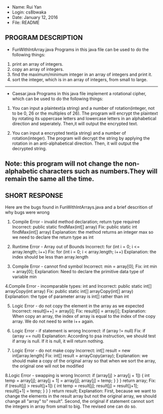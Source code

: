  *  Name: Rui Yan
 *  Login: cs8bwaka
 *  Date: January 12, 2016
 *  File: README


PROGRAM DESCRIPTION
-----------------------------------------------------------
* FunWithIntArray.java
Programs in this java file can be used to do the following things:
1. print an array of integers.
2. copy an array of integers.
3. find the maximum/minimum integer in an array of integers and print it.
4. sort the integer, which is in an array of integers, from small to large. 
---------------------------
* Caesar.java
Programs in this java file implement a rotational cipher, which can be used
to do the following things:

1. You can input a plaintext(a string) and a number of rotation(integer, not 
to be 0, 26 or the multiples of 26). The program will encrypt the plaintext 
by rotating its uppercase letters and lowercase letters in an alphabetical 
direction and seperately. Then,it will output the encrypted text.

2. You can input a encrypted text(a string) and a number of rotation(integer).
The program will decrypt the string by applying the rotation in an 
anti-alphabetical direction. Then, it will output the decrypted string.   

Note: this program will not change the non-alphabetic characters such as 
numbers.They will remain the same all the time.
-----------------------------------------------------------
SHORT RESPONSE
-----------------------------------------------------------
Here are the bugs found in FunWithIntArrays.java and a brief descrition of why
bugs were wrong
1. Compile Error - invalid method declaration; return type required
Incorrect: public static findMax(int[] array) 
Fix: public static int findMax(int[] array)
Explanation: the method returns an integer max so we need to declare the return
type as int

2. Runtime Error - Array out of Bounds
Incorrect: for (int i = 0; i <= array.length; i++)
Fix:  for (int i = 0; i < array.length; i++)
Explanation: the index should be less than array.length

3. Compile Error - cannot find symbol
Incorrect: min = array[0];
Fix: int min = array[0];
Explanation: Need to declare the primitive data type of variable min

4.Compile Error - incomparable types: int and <null>
Incorrect: public static int[] arrayCopy(int array)
Fix:  public static int[] arrayCopy(int[] array) 
Explanation: the type of parameter array is int[] rather than int

5. Logic Error - do not copy the element in the array as we expected
Incorrect:  result[i++] = array[i]; 
Fix:  result[i] = array[i];
Explanation: When copy an array, the index of array is equal to the index of
the copy array. We do not need to write i++ again.

6. Logic Error - if statement is wrong
Incorrect: if (array != null)
Fix: if (array == null)
Explanation: According to psa instruction, we should test if array is null. If 
it is null, it will return nothing.

7. Logic Error - do not make copy
Incorrect: int[] result = new int[array.length]
Fix: int[] result = arrayCopy(array);
Explanation: we should make a copy of the original array so that when we
sort the array, the original one will not be modified

8.Logic Error - swapping is wrong
Incorrct: 
   if (array[j] > array[j + 1]) {
     int temp = array[j];
     array[j + 1] = array[j];
     array[j] = temp;
    }
   }
  }
  return array; 
Fix: if (result[j] > result[j+1]) {
     int temp = result[j];
     result[j] = result[j+1];
     result[j+1] = temp;
    }
   }
  }
  return result;
Explanation: First, because we want to change the elements in the result array 
but not the original array, we should change all "array" to" result". Second, 
the original if statement cannot sort the integers in array from small to big. 
The revised one can do so.  
